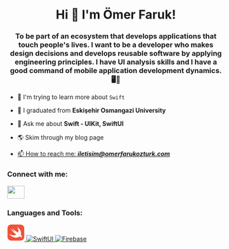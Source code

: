 <h1 align="center"> Hi 👋 I'm Ömer Faruk! </h1>
<h3 align="center">To be part of an ecosystem that develops applications that touch people's lives. I want to be a developer who makes design decisions and develops reusable software by applying engineering principles. I have UI analysis skills and I have a good command of mobile application development dynamics. 🖥📲</h3>

- 🔭 I'm trying to learn more about `Swift`

- 🌱 I graduated from **Eskişehir Osmangazi University**

- 💬 Ask me about **Swift - UIKit, SwiftUI**

- 🌎 Skim through my blog page <a href="https://www.omerfarukozturk.com">

- 📫 How to reach me:  ***iletisim@omerfarukozturk.com***

<h3 align="left">Connect with me:</h3>
<p align="left">
<a href="https://www.linkedin.com/in/ozturkomerfaruk/" target="blank"><img align="center" src="https://raw.githubusercontent.com/rahuldkjain/github-profile-readme-generator/master/src/images/icons/Social/linked-in-alt.svg" height="30" width="40" /></a>
 

<h3 align="left">Languages and Tools:</h3>
            
<p align="left">
</a> <a href="https://developer.apple.com/swift/" target="_blank"> <img src="https://raw.githubusercontent.com/devicons/devicon/master/icons/swift/swift-original.svg" alt="Swift" width="40" height="40"/> </a>
<a href="https://developer.apple.com/xcode/swiftui/" target="_blank"> <img src="https://developer.apple.com/assets/elements/icons/swiftui/swiftui-96x96_2x.png" alt="SwiftUI" width="40" height="40"/>
<a href="https://firebase.google.com/" target="_blank"> <img src="https://www.vectorlogo.zone/logos/firebase/firebase-icon.svg" alt="Firebase" width="40" height="40"/>
</p>
         
    

